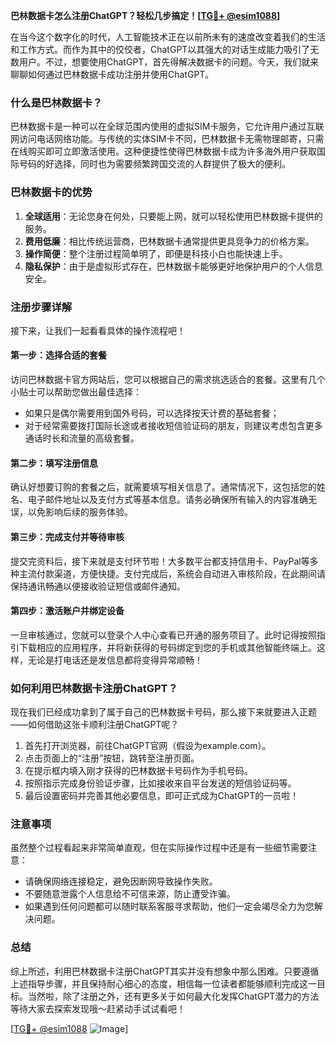 **巴林数据卡怎么注册ChatGPT？轻松几步搞定！[[TG💪+ @esim1088](https://t.me/s/esim1088)]**

在当今这个数字化的时代，人工智能技术正在以前所未有的速度改变着我们的生活和工作方式。而作为其中的佼佼者，ChatGPT以其强大的对话生成能力吸引了无数用户。不过，想要使用ChatGPT，首先得解决数据卡的问题。今天，我们就来聊聊如何通过巴林数据卡成功注册并使用ChatGPT。

### 什么是巴林数据卡？

巴林数据卡是一种可以在全球范围内使用的虚拟SIM卡服务，它允许用户通过互联网访问电话网络功能。与传统的实体SIM卡不同，巴林数据卡无需物理邮寄，只需在线购买即可立即激活使用。这种便捷性使得巴林数据卡成为许多海外用户获取国际号码的好选择，同时也为需要频繁跨国交流的人群提供了极大的便利。

### 巴林数据卡的优势

1. **全球适用**：无论您身在何处，只要能上网，就可以轻松使用巴林数据卡提供的服务。
2. **费用低廉**：相比传统运营商，巴林数据卡通常提供更具竞争力的价格方案。
3. **操作简便**：整个注册过程简单明了，即便是科技小白也能快速上手。
4. **隐私保护**：由于是虚拟形式存在，巴林数据卡能够更好地保护用户的个人信息安全。

### 注册步骤详解

接下来，让我们一起看看具体的操作流程吧！

#### 第一步：选择合适的套餐
访问巴林数据卡官方网站后，您可以根据自己的需求挑选适合的套餐。这里有几个小贴士可以帮助您做出最佳选择：
- 如果只是偶尔需要用到国外号码，可以选择按天计费的基础套餐；
- 对于经常需要拨打国际长途或者接收短信验证码的朋友，则建议考虑包含更多通话时长和流量的高级套餐。

#### 第二步：填写注册信息
确认好想要订购的套餐之后，就需要填写相关信息了。通常情况下，这包括您的姓名、电子邮件地址以及支付方式等基本信息。请务必确保所有输入的内容准确无误，以免影响后续的服务体验。

#### 第三步：完成支付并等待审核
提交完资料后，接下来就是支付环节啦！大多数平台都支持信用卡、PayPal等多种主流付款渠道，方便快捷。支付完成后，系统会自动进入审核阶段，在此期间请保持通讯畅通以便接收验证短信或邮件通知。

#### 第四步：激活账户并绑定设备
一旦审核通过，您就可以登录个人中心查看已开通的服务项目了。此时记得按照指引下载相应的应用程序，并将新获得的号码绑定到您的手机或其他智能终端上。这样，无论是打电话还是发信息都将变得异常顺畅！

### 如何利用巴林数据卡注册ChatGPT？

现在我们已经成功拿到了属于自己的巴林数据卡号码，那么接下来就要进入正题——如何借助这张卡顺利注册ChatGPT呢？

1. 首先打开浏览器，前往ChatGPT官网（假设为example.com）。
2. 点击页面上的“注册”按钮，跳转至注册页面。
3. 在提示框内填入刚才获得的巴林数据卡号码作为手机号码。
4. 按照指示完成身份验证步骤，比如接收来自平台发送的短信验证码等。
5. 最后设置密码并完善其他必要信息，即可正式成为ChatGPT的一员啦！

### 注意事项

虽然整个过程看起来非常简单直观，但在实际操作过程中还是有一些细节需要注意：
- 请确保网络连接稳定，避免因断网导致操作失败。
- 不要随意泄露个人信息给不可信来源，防止遭受诈骗。
- 如果遇到任何问题都可以随时联系客服寻求帮助，他们一定会竭尽全力为您解决问题。

### 总结

综上所述，利用巴林数据卡注册ChatGPT其实并没有想象中那么困难。只要遵循上述指导步骤，并且保持耐心细心的态度，相信每一位读者都能够顺利完成这一目标。当然啦，除了注册之外，还有更多关于如何最大化发挥ChatGPT潜力的方法等待大家去探索发现哦～赶紧动手试试看吧！

[[TG💪+ @esim1088](https://t.me/s/esim1088) ![Image](https://i.postimg.cc/4NQfJmqS/Snipaste-2025-05-13-00-14-12.png)]